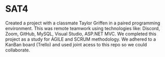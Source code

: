 # SAT4
Created a project with a classmate Taylor Griffen in a paired programming environment. This was remote teamwork using technologies like: Discord, Zoom, GitHub, MySQL, Visual Studio, ASP.NET MVC. We completed this project as a study for AGILE and SCRUM methodology. We adhered to a KanBan board (Trello) and used joint acess to this repo so we could collaborate.
